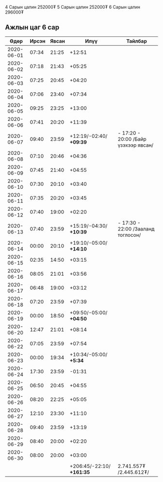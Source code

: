 4 Сарын цалин 252000₮
5 Сарын цалин 252000₮
6 Сарын цалин 296000₮

## Ажлын цаг 6 сар

| Өдөр       | Ирсэн | Явсан | Илүү                        | Тайлбар                              |
| ---------- | ----- | ----- | --------------------------- | ------------------------------------ |
| 2020-06-01 | 07:34 | 21:25 | +12:51                      |                                      |
| 2020-06-02 | 07:18 | 21:43 | +05:25                      |                                      |
| 2020-06-03 | 07:25 | 20:45 | +04:20                      |                                      |
| 2020-06-04 | 07:06 | 23:40 | +07:34                      |                                      |
| 2020-06-05 | 09:25 | 23:25 | +13:00                      |                                      |
| 2020-06-06 | 07:41 | 20:20 | +11:39                      |                                      |
| 2020-06-07 | 09:40 | 23:59 | +12:19/-02:40/ **+09:39**   | - 17:20 - 20:00 /Байр үзэхээр явсан/ |
| 2020-06-08 | 07:10 | 20:46 | +04:36                      |                                      |
| 2020-06-09 | 07:45 | 21:40 | +04:55                      |                                      |
| 2020-06-10 | 07:30 | 20:10 | +03:40                      |                                      |
| 2020-06-11 | 07:35 | 20:20 | +03:45                      |                                      |
| 2020-06-12 | 07:40 | 19:00 | +02:20                      |                                      |
| 2020-06-13 | 07:40 | 23:59 | +15:19/-04:30/ **+10:39**   | - 17:30 - 22:00 /Зааланд тоглосон/   |
| 2020-06-14 | 00:00 | 20:10 | +19:10/-05:00/ **+14:10**   |                                      |
| 2020-06-15 | 02:35 | 14:50 | +03:15                      |                                      |
| 2020-06-16 | 08:05 | 21:01 | +03:56                      |                                      |
| 2020-06-17 | 06:48 | 19:00 | +03:12                      |                                      |
| 2020-06-18 | 07:20 | 23:59 | +07:39                      |                                      |
| 2020-06-19 | 00:00 | 18:50 | +09:50/-05:00/ **+04:50**   |                                      |
| 2020-06-20 | 12:47 | 21:01 | +08:14                      |                                      |
| 2020-06-22 | 07:05 | 23:59 | +07:54                      |                                      |
| 2020-06-23 | 00:00 | 19:34 | +10:34/-05:00/ **+5:34**    |                                      |
| 2020-06-24 | 17:30 | 23:59 | -01:31                      |                                      |
| 2020-06-25 | 06:50 | 20:45 | +04:55                      |                                      |
| 2020-06-26 | 08:20 | 22:25 | +05:05                      |                                      |
| 2020-06-27 | 12:10 | 23:30 | +11:10                      |                                      |
| 2020-06-28 | 09:40 | 23:59 | +13:19                      |                                      |
| 2020-06-29 | 08:40 | 20:00 | +02:20                      |                                      |
| 2020-06-30 | 08:00 | 20:00 | +03:00                      |                                      |
|            |       |       | +206:45/-22:10/ **+161:35** | 2.741.557₮ /2.445.612₮/              |
